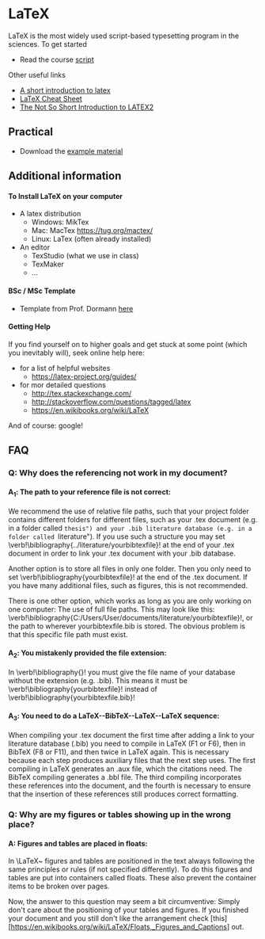 # LaTeX

LaTeX is the most widely used script-based typesetting program in the sciences. To get started

* Read the course [script](https://www.dropbox.com/s/9kjanprrj0vjhdf/how_to_latex.pdf?dl=0)

Other useful links

* [A short introduction to latex](https://ilias.uni-freiburg.de/ilias.php?ref_id=441825&link_id=11203&cmd=callLink&cmdClass=ilobjlinkresourcegui&cmdNode=bd:hv&baseClass=ilLinkResourceHandlerGUI)
* [LaTeX Cheat Sheet](https://ilias.uni-freiburg.de/ilias.php?ref_id=441825&link_id=11204&cmd=callLink&cmdClass=ilobjlinkresourcegui&cmdNode=bd:hv&baseClass=ilLinkResourceHandlerGUI)
* [The Not So Short Introduction to LATEX2](https://ilias.uni-freiburg.de/ilias.php?ref_id=441825&link_id=11202&cmd=callLink&cmdClass=ilobjlinkresourcegui&cmdNode=bd:hv&baseClass=ilLinkResourceHandlerGUI)

## Practical

* Download the [example material](https://github.com/florianhartig/ResearchSkills/raw/master/Labs/LaTeX/Practical.zip)


## Additional information

#### To Install LaTeX on your computer

* A latex distribution
  * Windows: MikTex
  * Mac: MacTex https://tug.org/mactex/
  * Linux: LaTex (often already installed)
* An editor
  * TexStudio (what we use in class)
  * TexMaker
  * ...


#### BSc / MSc Template 

* Template from Prof. Dormann [here](https://github.com/florianhartig/ResearchSkills/tree/master/Labs/LaTeX/LaTeX_Templates/Template-BScMSc-Freiburg)

#### Getting Help

If you find yourself on to higher goals and get stuck at some point (which you inevitably will), seek online help here:

* for a list of helpful websites
  * https://latex-project.org/guides/
* for mor detailed questions
  * http://tex.stackexchange.com/
  * http://stackoverflow.com/questions/tagged/latex
  * https://en.wikibooks.org/wiki/LaTeX

And of course: google!

## FAQ
### **Q: Why does the referencing not work in my document?**
#### A$_1$: The path to your reference file is not correct:
We recommend the use of relative file paths, such that your project folder contains different folders for different files, such as your .tex document (e.g. in a folder called ``thesis") and your .bib literature database (e.g. in a folder called ``literature"). If you use such a structure you may set \verb!\bibliography{../literature/yourbibtexfile}! at the end of your .tex document in order to link your .tex document with your .bib database.

Another option is to store all files in only one folder. Then you only need to set \verb!\bibliography{yourbibtexfile}! at the end of the .tex document. If you have many additional files, such as figures, this is not recommended.

There is one other option, which works as long as you are only working on one computer: The use of full file paths. This may look like this: \verb!\bibliography{C:/Users/User/documents/literature/yourbibtexfile}!, or the path to wherever yourbibtexfile.bib is stored. The obvious problem is that this specific file path must exist.

#### A$_2$: You mistakenly provided the file extension:
In \verb!\bibliography{}! you must give the file name of your database without the extension (e.g. .bib). This means it must be \verb!\bibliography{yourbibtexfile}! instead of \verb!\bibliography{yourbibtexfile.bib}!

#### A$_3$: You need to do a LaTeX--BibTeX--LaTeX--LaTeX sequence:
When compiling your .tex document the first time after adding a link to your literature database (.bib) you need to compile in LaTeX (F1 or F6), then in BibTeX (F8 or F11), and then twice in LaTeX again. 
This is necessary because each step produces auxiliary files that the next step uses. The first compiling in LaTeX generates an .aux file, which the citations need. The BibTeX compiling generates a .bbl file. The third compiling incorporates these references into the document, and the fourth is necessary to ensure that the insertion of these references still produces correct formatting.

### **Q: Why are my figures or tables showing up in the wrong place?**
#### A: Figures and tables are placed in floats:
In \LaTeX~ figures and tables are positioned in the text always following the same principles or rules (if not specified differently). To do this figures and tables are put into containers called floats. These also prevent the container items to be broken over pages. 

Now, the answer to this question may seem a bit circumventive: Simply don't care about the positioning of your tables and figures. If you finished your document and you still don't like the arrangement check [this][https://en.wikibooks.org/wiki/LaTeX/Floats,_Figures_and_Captions] out. 